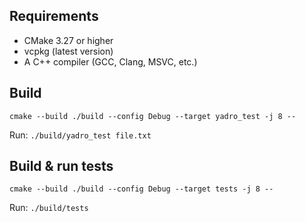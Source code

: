 ## Requirements

- CMake 3.27 or higher
- vcpkg (latest version)
- A C++ compiler (GCC, Clang, MSVC, etc.)

## Build
`cmake --build ./build --config Debug --target yadro_test -j 8 --`

Run: `./build/yadro_test file.txt`

## Build & run tests
`cmake --build ./build --config Debug --target tests -j 8 --`

Run: `./build/tests`